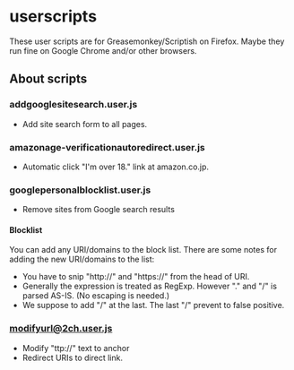 userscripts
===========
These user scripts are for Greasemonkey/Scriptish on Firefox.
Maybe they run fine on Google Chrome and/or other browsers.

About scripts
-------------

### addgooglesitesearch.user.js
- Add site search form to all pages.


### amazonage-verificationautoredirect.user.js
- Automatic click "I'm over 18." link at amazon.co.jp.


### googlepersonalblocklist.user.js
- Remove sites from Google search results

#### Blocklist
You can add any URI/domains to the block list.
There are some notes for adding the new URI/domains to the list:

- You have to snip "http://" and "https://" from the head of URI.
- Generally the expression is treated as RegExp. However "." and "/" is parsed AS-IS. (No escaping is needed.)
- We suppose to add "/" at the last. The last "/" prevent to false positive.

### modifyurl@2ch.user.js
- Modify "ttp://" text to anchor
- Redirect URIs to direct link.

